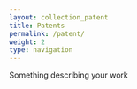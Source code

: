 ```yaml
---
layout: collection_patent
title: Patents
permalink: /patent/
weight: 2
type: navigation
---
```

Something describing your work